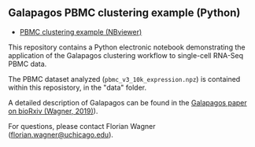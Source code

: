 ## Galapagos PBMC clustering example (Python)

* [PBMC clustering example (NBviewer)](https://nbviewer.jupyter.org/github/flo-compbio/galapagos-examples/blob/master/PBMC%20clustering%20example.ipynb)

This repository contains a Python electronic notebook demonstrating the application of the Galapagos clustering workflow to single-cell RNA-Seq PBMC data.

The PBMC dataset analyzed (`pbmc_v3_10k_expression.npz`) is contained within this reposistory, in the "data" folder.

A detailed description of Galapagos can be found in the [Galapagos paper on bioRxiv (Wagner, 2019)](https://www.biorxiv.org/content/10.1101/770388v1)).

For questions, please contact Florian Wagner (florian.wagner@uchicago.edu).
